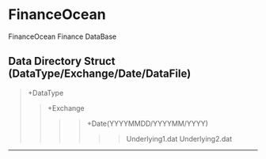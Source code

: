 # FinanceOcean
FinanceOcean Finance DataBase

## Data Directory Struct (DataType/Exchange/Date/DataFile)

>+DataType
>>+Exchange
>>>>+Date(YYYYMMDD/YYYYMM/YYYY)
>>>>>>Underlying1.dat
>>>>>>Underlying2.dat
---

